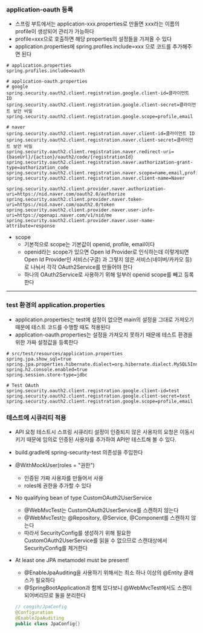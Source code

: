 ### application-oauth 등록

- 스프링 부트에서는 application-xxx.properties로 만들면 xxx라는 이름의 profile이 생성되어 관리가 가능하다
- profile=xxx으로 호출하면 해당 properties의 설정들을 가져올 수 있다
- application.properties에 spring.profiles.include=xxx 으로 코드를 추가해주면 된다

```properties
# application.properties
spring.profiles.include=oauth

# application-oauth.properties
# google
spring.security.oauth2.client.registration.google.client-id=클라이언트 ID
spring.security.oauth2.client.registration.google.client-secret=클라이언트 보안 비밀
spring.security.oauth2.client.registration.google.scope=profile,email

# naver
spring.security.oauth2.client.registration.naver.client-id=클라이언트 ID
spring.security.oauth2.client.registration.naver.client-secret=클라이언트 보안 비밀
spring.security.oauth2.client.registration.naver.redirect-uri={baseUrl}/{action}/oauth2/code/{registrationId}
spring.security.oauth2.client.registration.naver.authorization-grant-type=authorization_code
spring.security.oauth2.client.registration.naver.scope=name,email,profile_image
spring.security.oauth2.client.registration.naver.client-name=Naver

spring.security.oauth2.client.provider.naver.authorization-uri=https://nid.naver.com/oauth2.0/authorize
spring.security.oauth2.client.provider.naver.token-uri=https://nid.naver.com/oauth2.0/token
spring.security.oauth2.client.provider.naver.user-info-uri=https://openapi.naver.com/v1/nid/me
spring.security.oauth2.client.provider.naver.user-name-attribute=response
```

- scope
  - 기본적으로 scope는 기본값이 openid, profile, email이다
  - openid라는 scope가 있으면 Open Id Provider로 인식하는데 이렇게되면 Open Id Provider인 서비스(구글) 과 그렇지 않은 서비스(네이버/카카오 등)로 나눠서 각각 OAuth2Service를 만들어야 한다
  - 하나의 OAuth2Service로 사용하기 위해 일부러 openid scope를 빼고 등록한다

---

### test 환경의 application.properties

- application.properties는 test에 설정이 없으면 main의 설정을 그대로 가져오기 때문에 테스트 코드를 수행할 때도 적용된다
- application-oauth.properties는 설정을 가져오지 못하기 때문에 테스트 환경을 위한 가짜 설정값을 등록한다

```properties
# src/test/resources/application.properties
spring.jpa.show_sql=true
spring.jpa.properties.hibernate.dialect=org.hibernate.dialect.MySQL5InnoDBDialect
spring.h2.console.enabled=true
spring.session.store-type=jdbc

# Test OAuth
spring.security.oauth2.client.registration.google.client-id=test
spring.security.oauth2.client.registration.google.client-secret=test
spring.security.oauth2.client.registration.google.scope=profile,email
```

### 테스트에 시큐리티 적용

- API 요청 테스트시 스프링 시큐리티 설정이 인증되지 않은 사용자의 요청은 이동시키기 때문에 임의로 인증된 사용자를 추가하여 API만 테스트해 볼 수 있다.
- build.gradle에 spring-security-test 의존성을 주입한다
- @WithMockUser(roles = "권한")
  - 인증된 가짜 사용자를 만들어서 사용
  - roles에 권한을 추가할 수 있다

- No qualifying bean of type CustomOAuth2UserService
  - @WebMvcTest는 CustomOAuth2UserService를 스캔하지 않는다
  - @WebMvcTest는 @Repository, @Service, @Component를 스캔하지 않는다
  - 따라서 SecurityConfig를 생성하기 위해 필요한  CustomOAuth2UserService를 읽을 수 없으므로 스캔대상에서 SecurityConfig를 제거한다

- At least one JPA metamodel must be present!

  - @EnableJpaAuditing을 사용하기 위해서는 최소 하나 이상의 @Entity 클래스가 필요하다
  - @SpringBootApplication과 함께 있다보니 @WebMvcTest에서도 스캔이 되어버리므로 둘을 분리한다

  ```java
  // congih/JpaConfig
  @Configuration
  @EnableJpaAuditing
  public class JpaConfig{}
  ```

  

  